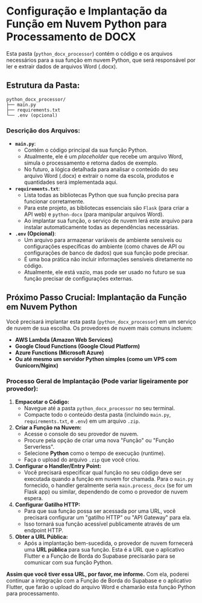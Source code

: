 # Configuração e Implantação da Função em Nuvem Python para Processamento de DOCX

Esta pasta (`python_docx_processor`) contém o código e os arquivos necessários para a sua função em nuvem Python, que será responsável por ler e extrair dados de arquivos Word (.docx).

## Estrutura da Pasta:

```
python_docx_processor/
├── main.py
├── requirements.txt
└── .env (opcional)
```

### Descrição dos Arquivos:

*   **`main.py`**:
    *   Contém o código principal da sua função Python.
    *   Atualmente, ele é um *placeholder* que recebe um arquivo Word, simula o processamento e retorna dados de exemplo.
    *   No futuro, a lógica detalhada para analisar o conteúdo do seu arquivo Word (.docx) e extrair o nome da escola, produtos e quantidades será implementada aqui.
*   **`requirements.txt`**:
    *   Lista todas as bibliotecas Python que sua função precisa para funcionar corretamente.
    *   Para este projeto, as bibliotecas essenciais são `Flask` (para criar a API web) e `python-docx` (para manipular arquivos Word).
    *   Ao implantar sua função, o serviço de nuvem lerá este arquivo para instalar automaticamente todas as dependências necessárias.
*   **`.env` (Opcional)**:
    *   Um arquivo para armazenar variáveis de ambiente sensíveis ou configurações específicas do ambiente (como chaves de API ou configurações de banco de dados) que sua função pode precisar.
    *   É uma boa prática não incluir informações sensíveis diretamente no código.
    *   Atualmente, ele está vazio, mas pode ser usado no futuro se sua função precisar de configurações externas.

## Próximo Passo Crucial: Implantação da Função em Nuvem Python

Você precisará implantar esta pasta (`python_docx_processor`) em um serviço de nuvem de sua escolha. Os provedores de nuvem mais comuns incluem:

*   **AWS Lambda (Amazon Web Services)**
*   **Google Cloud Functions (Google Cloud Platform)**
*   **Azure Functions (Microsoft Azure)**
*   **Ou até mesmo um servidor Python simples (como um VPS com Gunicorn/Nginx)**

### Processo Geral de Implantação (Pode variar ligeiramente por provedor):

1.  **Empacotar o Código:**
    *   Navegue até a pasta `python_docx_processor` no seu terminal.
    *   Compacte todo o conteúdo desta pasta (incluindo `main.py`, `requirements.txt`, e `.env`) em um arquivo `.zip`.
2.  **Criar a Função na Nuvem:**
    *   Acesse o console do seu provedor de nuvem.
    *   Procure pela opção de criar uma nova "Função" ou "Função Serverless".
    *   Selecione **Python** como o tempo de execução (runtime).
    *   Faça o upload do arquivo `.zip` que você criou.
3.  **Configurar o Handler/Entry Point:**
    *   Você precisará especificar qual função no seu código deve ser executada quando a função em nuvem for chamada. Para o `main.py` fornecido, o handler geralmente seria `main.process_docx` (se for um Flask app) ou similar, dependendo de como o provedor de nuvem espera.
4.  **Configurar Gatilho HTTP:**
    *   Para que sua função possa ser acessada por uma URL, você precisará configurar um "gatilho HTTP" ou "API Gateway" para ela.
    *   Isso tornará sua função acessível publicamente através de um endpoint HTTP.
5.  **Obter a URL Pública:**
    *   Após a implantação bem-sucedida, o provedor de nuvem fornecerá uma **URL pública** para sua função. Esta é a URL que o aplicativo Flutter e a Função de Borda do Supabase precisarão para se comunicar com sua função Python.

**Assim que você tiver essa URL, por favor, me informe.** Com ela, poderei continuar a integração com a Função de Borda do Supabase e o aplicativo Flutter, que farão o upload do arquivo Word e chamarão esta função Python para processamento.